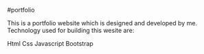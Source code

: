 #portfolio

This is a portfolio website which is designed and developed by me. 
Technology used for building this wesite are:

Html
Css
Javascript
Bootstrap
